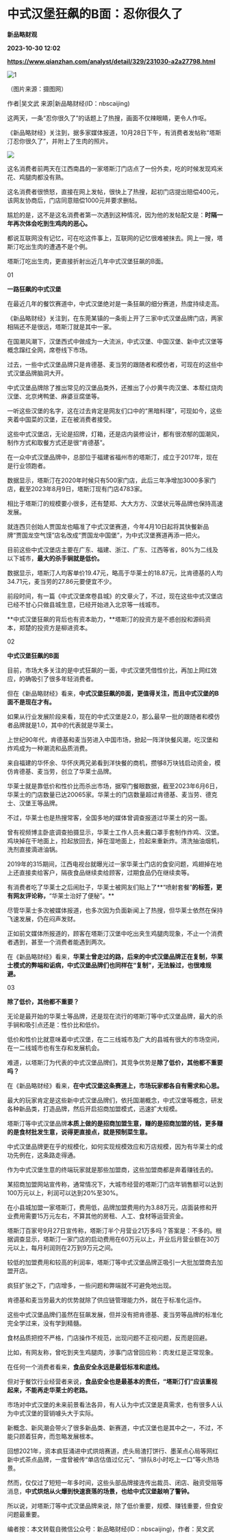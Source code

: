# 中式汉堡狂飙的B面：忍你很久了
**新品略财观**

**2023-10-30 12:02**

**https://www.qianzhan.com/analyst/detail/329/231030-a2a27798.html**

![1](https://img3.qianzhan.com/news/202310/30/20231030-a4f56c8ca6777f33_760x5000.jpg)

（图片来源：摄图网）

作者|吴文武 来源|新品略财经(ID：nbscaijing)

这两天，一条“忍你很久了”的话题上了热搜，画面不仅辣眼睛，更令人作呕。

《新品略财经》关注到，据多家媒体报道，10月28日下午，有消费者发帖称“塔斯汀忍你很久了”，并附上了生肉的照片。

![](https://img3.qianzhan.com/news/202310/30/20231030-abe320f7cfb52e78_600x5000.png)

这名消费者前两天在江西南昌的一家塔斯汀门店点了一份外卖，吃的时候发现鸡米花、鸡腿肉都没有熟。

这名消费者很愤怒，直接在网上发帖，很快上了热搜，起初门店提出赔偿400元，该网友协商后，门店同意赔偿1000元并要求删帖。

尴尬的是，这不是这名消费者第一次遇到这种情况，因为他的发帖配文是：**时隔一年再次体会吃到生鸡肉的恶心。**

都说互联网没有记忆，可在吃这件事上，互联网的记忆很难被抹去。网上一搜，塔斯汀吃出生肉的遭遇不是个例。

塔斯汀吃出生肉，更直接折射出近几年中式汉堡狂飙的B面。

01

****一路狂飙的中式汉堡****

在最近几年的餐饮赛道中，中式汉堡绝对是一条狂飙的细分赛道，热度持续走高。

《新品略财经》关注到，在东莞某镇的一条街上开了三家中式汉堡品牌门店，两家相隔还不是很远，塔斯汀就是其中一家。

在国潮风潮下，汉堡西式中做成为一大流派，中式汉堡、中国汉堡、新中式汉堡等概念蹿红全网，席卷线下市场。

过去，一些中式汉堡品牌只是肯德基、麦当劳的跟随者和模仿者，可现在的这些中式汉堡品牌脑洞大开。

中式汉堡品牌除了推出常见的汉堡品类外，还推出了小炒黄牛肉汉堡、本帮红烧肉汉堡、北京烤鸭堡、麻婆豆腐堡等。

一听这些汉堡的名字，这在过去肯定是网友们口中的“黑暗料理”，可现如今，这些夹着中国菜的汉堡，正在被消费者接受。

这些中式汉堡店，无论是招牌，灯箱，还是店内装修设计，都有很浓郁的国潮风，制作方式和取餐方式还是很“肯德基”。

在一众中式汉堡品牌中，总部位于福建省福州市的塔斯汀，成立于2017年，现在是行业领跑者。

数据显示，塔斯汀在2020年时候只有500家门店，此后三年净增加3000多家门店，截至2023年8月9日，塔斯汀现有门店4783家。

相比于塔斯汀的规模要小很多，还有楚郑、大大方方、汉堡状元等品牌也保持高速发展。

就连西贝创始人贾国龙也瞄准了中式汉堡赛道，今年4月10日起将其快餐新品牌“贾国龙空气馍”店名改成“贾国龙中国堡”，为中式汉堡赛道再添一把火。

目前这些中式汉堡店主要在广东、福建、浙江、广东、江西等省，80%为二线及以下城市，**最大的杀手锏就是低价。**

数据显示，塔斯汀人均客单价19.47元，略高于华莱士的18.87元，比肯德基的人均34.71元，麦当劳的27.86元要便宜不少。

前段时间，有一篇《中式汉堡席卷县城》的文章火了，不过，现在这些中式汉堡店已经不甘心只做县城生意，已经开始进入北京等一线城市。

**中式汉堡狂飙的背后也有资本助力，**塔斯汀的投资方是不惑创投和源码资本，郑楚的投资方是柳进资本。

02

****中式汉堡狂飙的B面****

目前，市场大多关注的是中式狂飙的一面，中式汉堡凭借性价比，再加上网红效应，的确吸引了很多年轻消费者。

但在《新品略财经》看来，**中式汉堡狂飙的B面，更值得关注，而且中式汉堡的B面不是现在才有。**

如果从行业发展阶段来看，现在的中式汉堡是2.0，那么最早一批的跟随者和模仿者品牌就是1.0，其中的代表就是华莱士。

上世纪90年代，肯德基和麦当劳进入中国市场，掀起一阵洋快餐风潮，吃汉堡和炸鸡成为一种潮流和品质消费。

来自福建的华怀余、华怀庆两兄弟看到洋快餐的商机，攒够8万块钱启动资金，模仿肯德基、麦当劳，创立了华莱士品牌。

华莱士就是靠低价和性价比而杀出市场，据窄门餐眼数据，截至2023年6月6日，华莱士的门店数量已达20065家。华莱士的门店数量超过肯德基、麦当劳、德克士、汉堡王等品牌。

不过，华莱士也是热搜常客，全国多地的媒体曾调查报道过华莱士的另一面。

曾有视频博主卧底调查拍摄显示，华莱士工作人员未戴口罩手套制作炸鸡、汉堡。鸡块掉在干地面上，捡起放回去，掉在湿地面上，捡起来重新炸。清洗抽油烟机，洗剂直接滴进油锅。

2019年的315期间，江西电视台就曝光过一家华莱士门店的食安问题，鸡翅掉在地上还直接卖给客户，隔夜食品继续卖给顾客，过期食品仍在继续卖等。

有消费者吃了华莱士之后闹肚子，华莱士被网友们贴上了**“喷射套餐”**的标签，更有网友评论称，**“华莱士治好了便秘”。**

尽管华莱士多次被媒体报道，也多次因为负面新闻上了热搜，但华莱士依然在保持飞速发展，仍在闷声发财。

正如前文媒体所报道的，顾客在塔斯汀汉堡中吃出夹生鸡腿肉现象，不止一个消费者遇到，甚至一个消费者能遇到两次。

在《新品略财经》看来，**华莱士曾走过的路，后来的中式汉堡品牌正在复制，华莱士模式的弊端和诟病，中式汉堡品牌们也同样在“复制”，无法躲过，也很难规避。**

03

****除了低价，其他都不重要？****

无论是最开始的华莱士等品牌，还是现在流行的塔斯汀等中式汉堡品牌，最大的杀手锏和吸引点还是：性价比和低价。

低价和性价比就意味着中式汉堡，在二三线城市及广大的县城有很大的市场空间，在一二线城市也有生存和发展机会。

难道，以塔斯汀为代表的中式汉堡品牌们，其竞争优势是**除了低价，其他都不重要吗？**

在《新品略财经》看来，**在中式汉堡这条赛道上，市场玩家都各自有需求和心思。**

最大的玩家肯定是这些新中式汉堡品牌们，依托国潮概念，中式汉堡等概念，研发各种新品类，打造品牌，然后开启招商加盟模式，迅速扩大规模。

塔斯汀等中式汉堡品牌**本质上做的是招商加盟生意，赚的是招商加盟的钱，更多赚的是食材批发生意，说得更直接点，就是预制菜生意。**

中式汉堡品牌更在乎的规模化，如何实现规模效应和万店规模，因为有华莱士的成功先例在，这条路走得通。

作为中式汉堡生意的终端玩家就是那些加盟商，这些加盟商都是奔着赚钱去的。

某招商加盟网站宣传称，通常情况下，大城市经营的塔斯汀门店年销售额可以达到100万元以上，利润可以达到20%至30%。

在小县城加盟一家塔斯汀，费用低，品牌加盟费用约为3.88万元，店面装修和开业费用需要15万元左右，不算其他的房租、人工、食材等运营资金。

塔斯汀百家号9月27日宣传称，塔斯汀半个月营业21万多吗？答案是：不多的。根据调查显示，塔斯汀一家门店的启动费用在60万元以上，开业后月营业额在30万元以上，每月利润则在2万到9万元之间。

较低的加盟费用和较高的利润率，塔斯汀等中式汉堡品牌正吸引一大批加盟商去加盟开店。

疯狂扩张之下，门店增多，一些问题和弊端就不可避免地出现。

肯德基和麦当劳最大的优势就除了供应链管理能力外，就在于标准化运作。

这些中式汉堡品牌们虽然在狂飙发展，但并没有把肯德基、麦当劳等品牌的标准化完全学过来，没有学到精髓。

食材品质把控不严格，门店操作不规范，出现问题不正视问题，反而是回避。

比如，有网友称，曾吃到夹生鸡腿肉，涉事门店曾回应称：肉发红是正常现象。

在任何一个消费者看来，**食品安全永远是最低标准和底线。**

但对于餐饮行业经营者来说，**食品安全也是最基本的责任，“塔斯汀们”应该重视起来，不能再走华莱士的老路。**

市场对中式汉堡的未来前景看法各异，有人认为中式汉堡是真需求，也有很多人认为中式汉堡的营销噱头大于实际。

新概念、新风潮会带火了很多新品类、新赛道，中式汉堡也是其中之一，不过，不能只顾着狂奔，而忽略发展根本。

回想2021年，资本疯狂涌进中式烘焙赛道，虎头局渣打饼行、墨茉点心局等网红新中式茶点品牌，一度曾被传“单店估值过亿元”、“排队8小时吃上一口”等火热场景。

然而，仅仅过了短短一年多时间，这些头部品牌接连传出裁员、闭店、融资受阻等消息，**中式烘焙从火爆到快速衰落的场景，也给中式汉堡敲响了警钟。**

所以说，对塔斯汀等中式汉堡品牌来说，除了低价重要，规模、赚钱重要，但食安问题最重要。

编者按：本文转载自微信公众号：新品略财经(ID：nbscaijing)，作者：吴文武